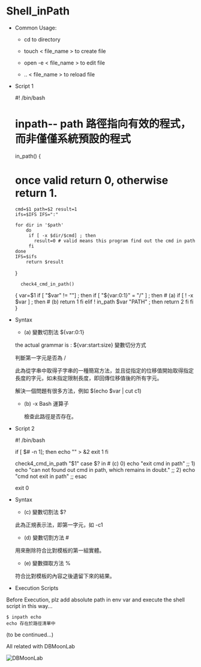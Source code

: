 # Shell_inPath

* Common Usage:

     * cd to directory
  
     * touch < file_name > to create file
     
     * open -e < file_name > to edit file
     
     * .. < file_name > to reload file

* Script 1

    #! /bin/bash
    # inpath-- path 路徑指向有效的程式，而非僅僅系統預設的程式


	in_path()
	{	
	 # once valid return 0, otherwise return  1. 

	  cmd=$1 path=$2 result=1
	  ifs=$IFS IFS=":"

	  for dir in '$path'
          do
           if [ -x $dir/$cmd] ; then
             result=0 # valid means this program find out the cmd in path
           fi
	  done
	  IFS=$ifs
          return $result
	}

        check4_cmd_in_path()
	{
	 var=$1
	 if [ "$var" != ""] ; then
	    if [ "${var:0:1}" = "/" ] ; then  # (a)
		if [ ! -x $var ] ; then  # (b)
		  return 1
	        fi
	    elif ! in_path $var "PATH" ; then
		return 2
            fi
         fi
        }

* Syntax

   * (a) 變數切割法 ${var:0:1} 

    the actual grammar is : ${var:start:size} 變數切分方式

    判斷第一字元是否為 /

     此為從字串中取得子字串的一種簡寫方法，並且從指定的位移值開始取得指定長度的字元，如未指定限制長度，即回傳位移值後的所有字元。

    解決一個問題有很多方法，例如 $(echo $var | cut c1)

  * (b) -x Bash 運算子

    檢查此路徑是否存在。

* Script 2

	#! /bin/bash

	if [ $# -n 1]; then
	 echo "" > &2
	   exit  1
	fi

	check4_cmd_in_path "$1"
	case $? in   # (c)
	   0) echo "exit cmd in path" ;;
	   1) echo "can not found out cmd in path, which remains in doubt." ;;
	   2) echo "cmd not exit in path" ;;
	esac

	exit 0
	
* Syntax

  * (c) 變數切割法 $? 

   此為正規表示法，即第一字元，如 -c1

  * (d) 變數切割方法 #

   用來刪除符合比對模板的第一組實體。

  * (e) 變數擷取方法 %

   符合比對模板的內容之後遺留下來的結果。

* Execution Scripts

Before Execution, plz add absolute path in env var
and execute the shell script in this way...

	$ inpath echo
	echo 存在於路徑清單中

(to be continued...)

All related with DBMoonLab

![DBMoonLab](https://scontent.ftpe8-4.fna.fbcdn.net/v/t1.0-9/98203909_119976096373700_7204052016853680128_n.png?_nc_cat=102&_nc_sid=8024bb&_nc_ohc=Er7KIbqCSf4AX9Gc2Jd&_nc_ht=scontent.ftpe8-4.fna&oh=c74e21010fe975540a9ddb1981f002f1&oe=5EE8C2D0)
